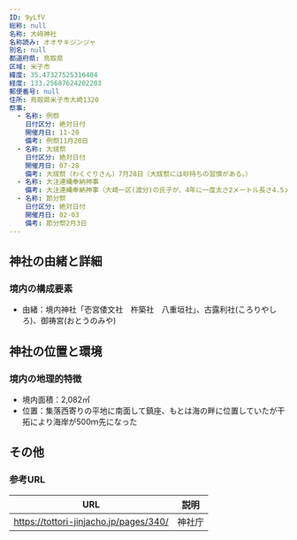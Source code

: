 ```yaml
---
ID: 9yLfV
総称: null
名称: 大﨑神社
名称読み: オオサキジンジャ
別名: null
都道府県: 鳥取県
区域: 米子市
緯度: 35.47327525316404
経度: 133.25687624202203
郵便番号: null
住所: 鳥取県米子市大崎1320
祭事:
  - 名称: 例祭
    日付区分: 絶対日付
    開催月日: 11-20
    備考: 例祭11月20日
  - 名称: 大祓祭
    日付区分: 絶対日付
    開催月日: 07-28
    備考: 大祓祭（わくぐりさん）7月28日（大祓祭には砂持ちの習慣がある。）
  - 名称: 大注連縄奉納神事
    備考: 大注連縄奉納神事（大崎一区(渡分)の氏子が、4年に一度太さ2メートル長さ4.5メートルの注連縄を奉納する。）
  - 名称: 節分祭
    日付区分: 絶対日付
    開催月日: 02-03
    備考: 節分祭2月3日
---
```


## 神社の由緒と詳細

### 境内の構成要素

- 由緒：境内神社「壱宮倭文社　杵築社　八重垣社」、古露利社(ころりやしろ)、御祷宮(おとうのみや)

## 神社の位置と環境

### 境内の地理的特徴

- 境内面積：2,082㎡
- 位置：集落西寄りの平地に南面して鎮座、もとは海の畔に位置していたが干拓により海岸が500ｍ先になった

## その他

### 参考URL

| URL                                    | 説明   |
| -------------------------------------- | ------ |
| https://tottori-jinjacho.jp/pages/340/ | 神社庁 |
